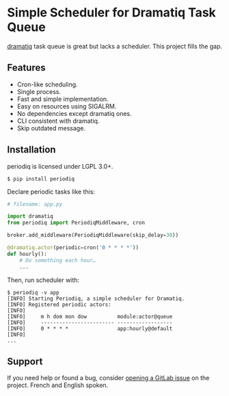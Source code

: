 # Simple Scheduler for Dramatiq Task Queue

[dramatiq](https://dramatiq.io) task queue is great but lacks a scheduler. This
project fills the gap.


## Features

- Cron-like scheduling.
- Single process.
- Fast and simple implementation.
- Easy on resources using SIGALRM.
- No dependencies except dramatiq ones.
- CLI consistent with dramatiq.
- Skip outdated message.


## Installation

periodiq is licensed under LGPL 3.0+.

``` console
$ pip install periodiq
```

Declare periodic tasks like this:

``` python
# filename: app.py

import dramatiq
from periodiq import PeriodiqMiddleware, cron

broker.add_middleware(PeriodiqMiddleware(skip_delay=30))

@dramatiq.actor(periodic=cron('0 * * * *'))
def hourly():
    # Do something each hour…
    ...
```

Then, run scheduler with:

``` console
$ periodiq -v app
[INFO] Starting Periodiq, a simple scheduler for Dramatiq.
[INFO] Registered periodic actors:
[INFO]
[INFO]     m h dom mon dow          module:actor@queue
[INFO]     ------------------------ ------------------
[INFO]     0 * * * *                app:hourly@default
[INFO]
...
```


## Support

If you need help or found a bug, consider [opening a GitLab
issue](https://gitlab.com/bersace/periodiq/issues/new) on the project. French
and English spoken.
